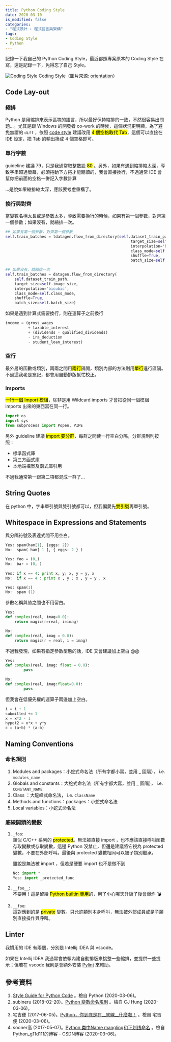 ```yaml
---
title: Python Coding Style
date: 2020-03-10
is_modified: false
categories:
- "程式設計 › 程式語言與架構"
tags:
- Coding Style
- Python
--- 
```

 
記錄一下我自己的 Python Coding Style，最近都照專案原本的 Coding Style 在寫，還是記錄一下，免得忘了自己 Style。

<!--more-->
<p class="illustration">
    <img src="https://i.imgur.com/8znl2lD.jpg" alt="Coding Style">
    Coding Style（圖片來源: <a href="https://www.orientation-education.com/metier/developpeur-informatique">orientation</a>）
</p>



## Code Lay-out
### 縮排
Python 是用縮排來表示區塊的語言，所以最好保持縮排的一致，不然很容易出問題...。尤其是跟 Windows 的開發者 co-work 的時候，這個狀況更明顯，為了避免無謂的 `diff` ，依照 [code style](https://www.python.org/dev/peps/pep-0008/#code-lay-out) 建議改用 <mark>4 個空格取代 Tab</mark>，這個可以直接在 IDE 設定，把 Tab 的輸出換成 4 個空格即可。


### 單行字數
guideline 建議 79，只是我通常取整數設 <mark>80</mark> 。另外，如果有遇到縮排縮太深，導致字串超過螢幕，必須捲動下方捲才能閱讀的，我會直接換行，不過通常 IDE 會幫你把前面的空格一併記入字數計算  

...是說如果縮排縮太深，應該要考慮重構了。


### 換行與對齊
當變數名稱太長或是參數太多，導致需要換行的時候，如果有第一個參數，對齊第一個參數；如果沒有，就縮排一次。

```python
## 如果有第一個參數，對齊第一個參數
self.train_batches = tdatagen.flow_from_directory(self.dataset_train_path,
                                                       target_size=self.image_size,
                                                       interpolation='bicubic',
                                                       class_mode=self.class_mode,
                                                       shuffle=True,
                                                       batch_size=self.batch_size)

## 如果沒有，就縮排一次
self.train_batches = datagen.flow_from_directory(
    self.dataset_train_path,
    target_size=self.image_size,
    interpolation='bicubic',
    class_mode=self.class_mode,
    shuffle=True,
    batch_size=self.batch_size)

```

<p class="paragraph-spacing"></p> 

如果是遇到計算式需要換行，則在運算子之前換行
```python
income = (gross_wages
          + taxable_interest
          + (dividends - qualified_dividends)
          - ira_deduction
          - student_loan_interest)
```


### 空行
最外層的函數或類別，兩兩之間用<mark>兩行</mark>隔開，類別內部的方法則用<mark>單行</mark>進行區隔。不過這我老是忘記，都會用自動排版幫忙校正。


### Imports
<mark>一行一個 Import 模組</mark>，除非是用 Wildcard imports 才會把從同一個模組 imports 出來的東西寫在同一行。

```python
import os
import sys
from subprocess import Popen, PIPE
```
 
<p class="paragraph-spacing"></p> 

另外 guideline 建議 <mark>import 要分群</mark>，每群之間使一行空白分隔，分群規則則按照：
- 標準函式庫
- 第三方函式庫
- 本地端檔案及函式庫引用

不過我通常第一跟第二項都混成一群了...



## String Quotes
在 python 中，字串單引號與雙引號都可以，但我偏愛先<mark>雙引號</mark>再單引號。


## Whitespace in Expressions and Statements
與分隔符號及表達式間不用空白。

```python
Yes: spam(ham[1], {eggs: 2})
No:  spam( ham[ 1 ], { eggs: 2 } )

Yes: foo = (0,)
No:  bar = (0, )
 
Yes: if x == 4: print x, y; x, y = y, x
No:  if x == 4 : print x , y ; x , y = y , x

Yes: spam(1)
No:  spam (1)
```

<p class="paragraph-spacing"></p> 

參數名稱與值之間也不用留白。
```python
Yes:
def complex(real, imag=0.0):
    return magic(r=real, i=imag)

No:
def complex(real, imag = 0.0):
    return magic(r = real, i = imag)
```

不過我發現，如果有指定參數型態的話，IDE 又會建議加上空白 @@

```python
Yes:
def complex(real, imag: float = 0.0):
        pass

No:
def complex(real, imag:float=0.0):
        pass
```


<p class="paragraph-spacing"></p> 

但我會在低優先權的運算子兩邊加上空白。
```python
i = i + 1
submitted += 1
x = x*2 - 1
hypot2 = x*x + y*y
c = (a+b) * (a-b)
```



## Naming Conventions

### 命名規則
1. Modules and packages：小蛇式命名法（所有字都小寫，並用 _ 區隔）， i.e. `modules_name`
2. Globals and constants：大蛇式命名法（所有字都大寫，並用 _ 區隔）， i.e. `CONSTANT_NAME`
3. Class ：大駝峰式命名法， i.e. `ClassName`
4. Methods and functions：packages：小蛇式命名法
5. Local variables：小蛇式命名法


### 底線開頭的變數
1. `_foo`:  
    類似 C/C++ 系列的 <mark>protected</mark>。無法被直接 import ，也不應該直接呼叫函數存取變數或存取變數，這邊 Python 沒禁止，但還是建議將它視為 protected 變數，不要在外部呼叫。最後與 protected 變數相同可以被子類別繼承。
    
    雖說是無法被 import ，但若是硬要 import 也不是做不到
    
    ```python
    No: import *
    Yes: import _protected_func    
    ```

2. `__foo__`:  
    不要用！這是留給 <mark>Python builtin 專用</mark>的，用了小心哪天升級了後會爆炸 :bomb:
    
3. `__foo`:  
    這對應到的是 <mark>private</mark> 變數。只允許類別本身呼叫，無法被外部成員或是子類別直接操作與呼叫。



## Linter
我慣用的 IDE 有兩個，分別是 Intellij IDEA 與 vscode。

如果在 Intellij IDEA 我通常會依賴內建自動排版來挑整一些縮排，並提供一些提示；但若在 vscode 我則是會額外安裝 [Pylint](https://www.pylint.org/) 來輔助。



## 參考資料 
1. [Style Guide for Python Code](https://www.python.org/dev/peps/pep-0008/) 。檢自 Python (2020-03-06)。
2.  subineru (2018-02-20)。[Python 變數命名規則](https://subineru.wordpress.com/2018/02/20/python-%E8%AE%8A%E6%95%B8%E5%91%BD%E5%90%8D%E8%A6%8F%E5%89%87/) 。檢自 CJ Hung (2020-03-06)。
3. 宅吉便 (2017-06-05)。[Python，你到底是在__底線__什麼啦！](https://aji.tw/python%E4%BD%A0%E5%88%B0%E5%BA%95%E6%98%AF%E5%9C%A8__%E5%BA%95%E7%B7%9A__%E4%BB%80%E9%BA%BC%E5%95%A6/) 。檢自 宅吉便 (2020-03-06)。
4. sooner高 (2017-05-07)。[Python 类中Name mangling和下划线命名](https://blog.csdn.net/g11d111/article/details/71367649) 。檢自 Python_g11d111的博客 - CSDN博客 (2020-03-06)。